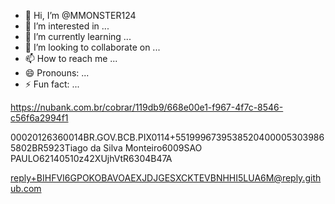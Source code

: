 - 👋 Hi, I’m @MMONSTER124
- 👀 I’m interested in ...
- 🌱 I’m currently learning ...
- 💞️ I’m looking to collaborate on ...
- 📫 How to reach me ...
- 😄 Pronouns: ...
- ⚡ Fun fact: ...

<!---
MMONSTER124/MMONSTER124 is a ✨ special ✨ repository because its `README.md` (this file) appears on your GitHub profile.
You can click the Preview link to take a look at your changes.
--->




https://nubank.com.br/cobrar/119db9/668e00e1-f967-4f7c-8546-c56f6a2994f1

00020126360014BR.GOV.BCB.PIX0114+55199967395385204000053039865802BR5923Tiago da Silva Monteiro6009SAO PAULO62140510z42XUjhVtR6304B47A

reply+BIHFVI6GPOKOBAVOAEXJDJGESXCKTEVBNHHI5LUA6M@reply.github.com

